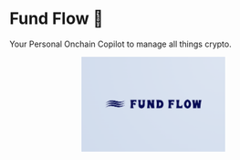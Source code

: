 # Fund Flow 🦍

Your Personal Onchain Copilot to manage all things crypto.

<div align="center">
<img 
  src="https://github.com/fund-flow/.github/blob/main/assets/fund-flow-logo.png?raw=true" 
  style="width:50%; height:50%;"
/>
</div>

